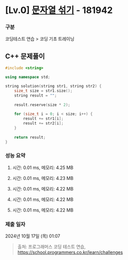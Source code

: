 # [Lv.0] [문자열 섞기](https://school.programmers.co.kr/learn/courses/30/lessons/181942?language=cpp) - 181942 

### 구분

코딩테스트 연습 > 코딩 기초 트레이닝

## C++ 문제풀이

```cpp
#include <string>

using namespace std;

string solution(string str1, string str2) {
    size_t size = str1.size();
    string result = "";
    
    result.reserve(size * 2);
    
    for (size_t i = 0; i < size; i++) {
        result += str1[i];
        result += str2[i];
    }
    
    return result;
}
```

### 성능 요약

1. 시간: 0.01 ms, 메모리: 4.25 MB

2. 시간: 0.01 ms, 메모리: 4.23 MB
3. 시간: 0.01 ms, 메모리: 4.22 MB
4. 시간: 0.01 ms, 메모리: 4.22 MB
5. 시간: 0.01 ms, 메모리: 4.22 MB

### 제출 일자

2024년 10월 17일 (목) 01:07

> 출처: 프로그래머스 코딩 테스트 연습, https://school.programmers.co.kr/learn/challenges